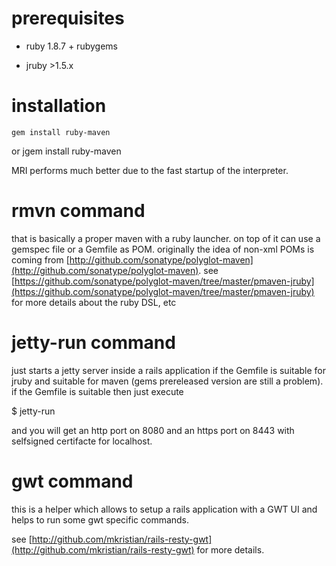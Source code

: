 # prerequisites #

* ruby 1.8.7 + rubygems

* jruby >1.5.x

# installation

    gem install ruby-maven

or
    jgem install ruby-maven
    
MRI performs much better due to the fast startup of the interpreter.

# rmvn command

that is basically a proper maven with a ruby launcher. on top of it can use a gemspec file or a Gemfile as POM. originally the idea of non-xml POMs is coming from [http://github.com/sonatype/polyglot-maven](http://github.com/sonatype/polyglot-maven). see [https://github.com/sonatype/polyglot-maven/tree/master/pmaven-jruby](https://github.com/sonatype/polyglot-maven/tree/master/pmaven-jruby) for more details about the ruby DSL, etc

# jetty-run command

just starts a jetty server inside a rails application if the Gemfile is suitable for jruby and suitable for maven (gems prereleased version are still a problem). if the Gemfile is suitable then just execute

$ jetty-run

and you will get an http port on 8080 and an https port on 8443 with selfsigned certifacte for localhost.

# gwt command

this is a helper which allows to setup a rails application with a GWT UI and helps to run some gwt specific commands.

see [http://github.com/mkristian/rails-resty-gwt](http://github.com/mkristian/rails-resty-gwt) for more details.
